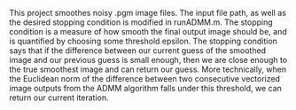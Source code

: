 This project smoothes noisy .pgm image files. The input file path, as well as the desired stopping condition is modified in runADMM.m. The stopping condition is a measure
of how smooth the final output image should be, and is quantified by choosing some threshold epsilon. The stopping condition says that if the difference between our current 
guess of the smoothed image and our previous guess is small enough, then we are close enough to the true smoothest image and can return our guess. More technically, when the 
Euclidean norm of the difference between two consecutive vectorized image outputs from the ADMM algorithm falls under this threshold, we can return our current iteration. 
